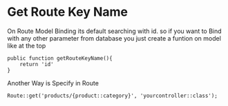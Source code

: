# Get Route Key Name


 On Route Model Binding its default searching with id. so if you want to Bind with any other parameter from database you just create a funtion on model like at the top




```
public function getRouteKeyName(){
	return 'id'
}

```




Another Way is Specify in Route


```
Route::get('products/{product::category}', 'yourcontroller::class');

```